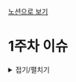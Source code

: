 [노션으로 보기](https://cumbersome-juniper-780.notion.site/1-ac0e644f027343f5823719fc7132f5c6?pvs=4)

# 1주차 이슈

<details><summary>접기/펼치기</summary>

### DB를 설계할 때 가장 중요한 것에 대해 설명해주세요

<details><summary>답변</summary>
    
#### 데이터 무결성을 보장해야 합니다.

- 무결성 : 데이터의 정확성, 일관성, 유효성이 유지되는 것을 의미합니다.
- 정확성 : 데이터의 중복이나 누락이 없는 상태
- 일관성 : 데이터가 변하지 않는 상태를 보장

*데이터베이스에 데이터 무결성을 설계하지 않는다면, 테이블에 중복된 데이터가 존재하고 부모와 자식 데이터 간의 관계가 깨지고 잦은 에러와 재개발 비용 발생 등과 같은 문제가 발생할 수 있다.*

#### 데이터 무결성 제약조건 종류

- 개체 무결성 :
    - **기본 키**에 관련된 무결성 / 기본키 : 레코드를 구별하기 위해 후보키 중에 선택된 식별자 키
    - 테이블은 기본 키를 지정하고 그에따른 무결성 원칙을 지켜야한다.
    - 기본 키는 Null이 올 수 없다.
    - 하나의 테이블에 동일한 기본 키를 갖을 수 없다.
- 참조 무결성 :
    - **외래 키**에 관련된 무결성 / 외래키 : 한테이블의 키 중에서 다른 테이블의 레코드를 유일하게 식별할 수 있는 키
    - 외래키는 Null이거나 참조 릴레이션의 기본키 값과 동일해야 한다.
    - 외래 키 속성은 참조할 수 없는 값을 지닐 수 없다 -> 외래키 속성 값이 상위 테이블의 인스턴스에 반드시 존재하거나 Null 이어야한다.
- 도메인 무결성 :
    - 필드의 무결성을 보장하기 위함
    - 필드의 타입과 관련한 사항을 정의하고 올바른 데이터가 입력되었는지 확인
- Null 무결성 :
    - 특정 속성 값이 Null이 될 수 없게 하는 조건
- 고유 무결성
    - 테이블의 특정 속성에 대해 각 레코드들이 갖는 값들이 서로 달라야 하는 조건
- 키 무결성 :
    - 하나의 테이블에는 적어도 하나의 키가 존재해야 하는 조건
- 관계 무결성 :
    - 테이블에 한 레코드의 삽입 가능 여부 확인하는 조건다른 테이블과의 관계에 대한 적절성 여부를 지정한 조건

#### 무결성 제약조건의 장단점?

#### 무결성 보장 방법은?

</details>

--- 

### DB의 TCL에 대해 설명해주세요

<details><summary>답변</summary>

#### Transaction Control Language

- COMMIT / SAVEPOINT / ROLLBACK / TRUNCATE

#### COMMIT

- 하나의 트랜잭션을 물리적인 데이터베이스에 적용하는 작업으로, 마지막 COMMIT 시점 이후 실행한 트랜잭션 결과를 데이터베이스에 영구적으로 저장한다.
- 마지막으로 COMMIT한 시점까지만 ROLLBACK이 가능하다.
    - ex) COMMIT;

#### SAVEPOINT

- SAVEPOINT를 지정하면, ROLLBACK시 해당 지정 위치로 복원이 가능하여 SAVEPOINT 명령어로 지점을 지정, ROLLBACK 명령어로 복원한다.
    - ex) SAVEPOINT SV1;

#### ROLLBACK

- 데이터의 수정, 삭제, 삽입 등의 작업을 한 후 원래의 상태로 되돌릴 때 사용하는 작업이다.
- COMMIT 이후에는 ROLLBACK하더라도 이전으로 돌아갈 수 없다.
    - ex) ROLLBACK;
    - ex) ROLLBACK TO SV1;

#### TRUNCATE (DDL)

- 지정된 테이블의 모든 데이터를 삭제한다.
- 자동으로 COMMIT 되므로 ROLLBACK 할 수 없다.
    - ex) TRUNCATE TABLE table_name;

</details>

---

### Delete, Truncate, Drop의 차이점에 대해 설명해주세요

<details><summary>답변</summary>

#### DELETE

- WHERE 절을 사용하여 테이블에 있는 데이터를 하나하나 선택하여 제거
- WHERE 절을 사용하지 않더라도 내부적으로 일일히 하나씩 제거
- 속도가 늦어서 원하는 데이터만 삭제할 때 사용
- COMMIT 전이라면 ROLLBACK 명령어를 통해 되돌릴 수 있음

#### TRUNCATE

- 전체 데이터를 한 번에 삭제하는 방식
- 자동 COMMIT이 되는 명령어 이므로, 지운 후엔 되돌릴 수 없다.
- TABLE을 CREATE TABLE한 시점과 같이 되돌림.

#### DROP

- 인덱스를 포함한 테이블 자체를 완전히 제거
- 자동 COMMIT이 되는 명령어 이므로, 지운 후엔 되돌릴 수 없다.

</details>

---

### 테이블 파티셔닝이 필요한 이유와 범위에 대해 설명해주세요

<details><summary>답변</summary>

- 데이터가 일정 규모를 넘어서면 인덱스 조정이나 쿼리 변경만으로는 한계가 있고, 적절한 인덱스가 생성되었다고 해도 탐색의 효율성이 떨어져 시간이 오래 걸립니다.
- 이 때, 파티션을 적용하여 테이블을 파티션이라는 단위로 나누어 관리하게 된다면 쿼리를 튜닝하지 않고도 성능을 끌어올릴 수 있습니다.

### 장점

- 가용성 : 파티셔닝을 통해 전체 데이터 훼손 가능성이 줄어듬.
- 관리용이성 : 큰 테이블들을 제거
- 성능 : 특정 DML과 Query에 대한 성능 향상, 대용량 Data일수록 효율적임.

### 단점

- Table 간의 Join 비용이 증가
- 테이블과 인덱스를 별도로 파티션이 불가능하다.

### 파티셔닝의 범위

1. Range Partitioning (범위 분할)
    - 분할 키 값이 범위 내에 있는지 여부로 구분한다.
    - 가장 단순하고, 시간이 단축되지만, 특정 파티션에 데이터가 몰릴 수 있다.
2. Hash Partitioning (해시 분할)
    - 해시 함수의 값에 따라 파티션에 포함할 지 여부를 결정한다.
    - 성능 향상이 주 목적이다.
    - 특정 데이터가 어느 파티션에 있는지 판단이 불가능하다.
3. List Partitioning (리스트 분할)
    - 특정 컬럼의 특정 값을 기준으로 파티셔닝을 하는 방식이다.
        - ex) 아시아 - [한국, 중국, 일본]
4. Composite Partitioning (합성 분할)
    - 여러 기법을 결합해 사용한다.

</details>

---

### 조인에 대해 설명해주세요

<details><summary>답변</summary>

#### 조인이란?

- 두 개 이상의 테이블이나 데이터베이스를 연결하여 데이터를 검색하는 방법
- 테이블을 연결하기 위해서는 적어도 하나의 칼럼을 서로 공유하고 있어야 하므로, 이를 이용하여 데이터 검색에 활용한다.

#### 조인의 종류

- INNER JOIN
    - 교집합 : 두 테이블에서 일치하는 값을 가진 행을 반환한다.
- LEFT OUTER JOIN
    - 왼쪽 테이블의 모든 행과 오른쪽 테이블의 일치하는 행을 반환한다. 일치하는 항목이 없으면 오른쪽 테이블의 열에 대해 null 값을 반환한다.
- RIGHT OUTER JOIN
    - 오른쪽 테이블의 모든 행과 왼쪽 테이블의 일치하는 행을 반환한다. 일치하는 항목이 없으면 왼쪽 테이블의 열에 대해 null 값을 반환한다.
- FULL OUTER JOIN
    - 합집합 : 두 테이블의 모든 행을 반환한다. 일치하는 항목이 없으면 일치하지 않는 테이블의 열에 대해 null 값을 반환한다.
- CROSS JOIN
    - 데카르트 JOIN : 모든 경우의 수를 전부 표현해주는 방식이다. A가 3개이고 B가 4개이면 총 12개의 데이터가 검색된다.
- SELF JOIN
    - 자기자신과 자기자신을 조인하는 것이다.
    - 자신이 갖고 있는 칼럼을 다양하게 변형시켜 활용할 때 자주 사용한다.

</details>

---

### 관계형 DB와 비관계형 DB에 대해 설명해주세요

<details><summary>답변</summary>

### SQL vs NoSQL

- SQL : Structured Query Language의 줄임말로, 구조화된 쿼리 언어

### 1. SQL (관계형 DB)

#### (1) 예시

- MySQL

#### (2) 데이터 저장

- 데이터를 테이블에 레코드로 저장한다.
- 데이터를 정해진 스키마에 따라 테이블에 저장한다. 정해진 스키마를 따르지 않으면 레코드를 테이블에 추가할 수 없다.
- 각 테이블마다 명확하게 정의된 구조가 있다. 해당 구조는 필드 이름과 데이터 유형으로 정의된다.
- 관계를 통해 데이터를 여러 테이블에 분산하여 저장한다. 관계를 활용하여 데이터의 중복을 방지한다.

#### (3) 쿼리

- 테이블의 형식과 테이블 간의 관계에 맞춰서 데이터를 요청해야 한다.
- 따라서 정보 요청 시 SQL과 같이 구조화된 쿼리 언어를 사용한다.

#### (4) 확장성

- 데이터 저장 방식으로 인해 일반적으로 수직적 확장만 가능하다.
- 수직적 확장 : 단순히 데이터베이스 서버의 성능을 향상시키는 것 (예를 들어, CPU를 업그레이드)

#### (5) 장점

- 스키마가 명확하게 정의되어 데이터 무결성이 보장된다.
- 관계를 통해 각 데이터를 중복없이 한 번만 저장할 수 있다.

#### (6) 단점

- 엄격한 스키마를 따라야 하므로 덜 유연하다. 데이터 스키마를 사전에 계획하고 알려야 하며, 나중에 수정하기 힘들다.
- 관계를 맺고 있어서 조인문이 많은 복잡한 쿼리가 만들어질 수 있다.

### 2. NoSQL (비관계형 DB)

#### (1) 예시

- MongoDB

#### (2) 데이터 저장

- 레코드를 문서(document)라고 부른다. 문서를 json과 비슷한 형태로 가지고 있다.
- 스키마가 없다. 즉, 다른 구조의 데이터를 같은 컬렉션에 추가할 수 있다.
- 관계가 없다. 데이터를 여러 테이블에 나누어담지 않고, 관련된 데이터를 동일한 컬렉션에 함께 넣는다.
- 이렇게 하면 데이터가 중복되어 서로 영향을 줄 위험이 있다. 따라서 조인을 잘 사용하지 않고 자주 변경되지 않는 데이터인 경우에 NoSQL을 사용하면 효율적이다.

#### (3) 쿼리

- 데이터 그룹 자체를 조회하는 것에 초점을 두고 있다.
- 따라서 구조화되지 않은 쿼리 언어로도 데이터 요청이 가능하다.

#### (4) 확장성

- 수직적 및 수평적 확장이 모두 가능하다. 따라서 애플리케이션이 발생시키는 모든 읽기/쓰기 요청을 처리할 수 있다.
- 일반적으로 수평적으로 확장한다.
- 수평적 확장 : 더 많은 서버를 추가하고 데이터베이스를 전체적으로 분산시키는 것, 따라서 하나의 데이터베이스에서 작동하지만 여러 호스트에서 작동하게 된다.

#### (5) 장점

- 스키마가 없으므로 유연하다. 언제든지 저장된 데이터를 조정하고 새로운 필드를 추가할 수 있다.
- 데이터는 애플리케이션이 필요로 하는 형식으로 저장된다. 따라서 데이터를 읽어오는 속도가 빨라진다.

#### (6) 단점

- 유연성으로 인해 데이터 구조 결정을 미루게 될 수 있다.
- 데이터 중복을 계속 업데이트 해야한다.
- 데이터가 여러 컬렉션에 중복되어 있기 때문에, 수정 시 모든 컬렉션에서 수행해야 한다.

</details>

---

### 데이터베이스를 공격하는 해킹 기법은 뭐라고 하나요?

<details><summary>답변</summary>

#### SQL Injection ( SQL 삽입 공격 )

- 코드 주입 공격 기법에서 파생된 해킹 기법, 비교적 쉬운 공격 난이도에 비해 파급력이 치명적인 공격 중 하나
- 데이터베이스 시스템에 비정상적인 SQL 쿼리를 주입하여, 보안상 취약점을 이용해 데이터베이스를 조작하는 공격 기법
- 테스트를 통한 취약점 판별은 어렵다. 하지만 스캐닝 툴 & 코드 검증절차를 통해 취약점을 빠르게 판별 가능하다.

Ex)

1. INSERT INTO Students (이름) VALUES (”PUT NAME”);
2. PUT NAME 자리에 위조 코드 "Robert'); DROP TABLE Students;--” 라는 학생 이름을 넣는다.
3. INSERT INTO Students (이름) VALUES ('Robert'); DROP TABLE Students;—”);
4. 두 번째 줄에서 학생들의 데이터가 있는 테이블을 제거한다. 그리고 세 번째에서는 뒤에 오는 내용을 모두 주석 처리한다.
5. 이 명령문이 실행되면 최종적으로 모든 학생 기록이 삭제된다.

</details>

---

### 정규화 과정과 역 정규화에 대해 설명해주세요

<details><summary>답변</summary>
    
#### 정규화(Nomalization)

- RDBMS에서 중복을 최소화하도록 데이터를 구조화하는 프로세스를 말한다.

**기본형**

- 제 1 정규화 : 모든 속성의 도메인이 분해되지 않은 원자값으로만 이루어지도록 분해
- 제 2 정규화 : 기본키가 아닌 모든 속성이 기본키에 **완전 함수 종속**되도록 **부분 함수 종속**을 제거
- 제 3 정규화 : **이행적 함수 종속**
- BCNF(보이스 / 코드 정규화) : 함수 종속 관계에서 모든 결정자가 후보키인 경우

**고급형**

- 제 4 정규화 : 다치 종속 제거
- 제 5 정규화 : 조인 종속 제거

#### 장점

- 이상 현상이 발생하는 경우를 줄임

#### 단점

- 정규화 과정에서 여러 테이블로 나뉘어 연산 속도가 느려짐

#### 역정규화

- 정규화 과정에서 오히려 연산 속도가 느려지는 것을 개선하기 위해 중복을 허용하거나 분리된 데이터들을 합쳐 DB 성능을 향상 시킬 수 있게 구조화하는 것

</details>

---

### ORM vs SQL Mapper에 대해 설명해주세요

<details><summary>답변</summary>
    
### ORM

- Object Relational Mapping (객체 관계 매핑)
- Object와 DB 테이블을 매핑하여 데이터를 객체화하는 기술
- DBMS에 종속적이지 않고, 사용하고 있는 개발 언어에 더 가까운 모습을 보인다.
    - ex) JPA, Django ORM(Python)

#### 장점

- 객체지향 코드 작성 가능
- 유지보수성 증가
- DBMS에 대해 독립적

#### 단점

- 높은 학습 곡선
- 복잡한 쿼리 해결이 어려움

### SQL Mapper

- Object와 SQL의 필드를 매핑하여 데이터를 객체화하는 기술
- 객체와 테이블 간의 관계를 매핑하는 것이 아니다
- SQL문을 직접 작성하고, 쿼리 수행 결과를 어떠한 객체에 매핑할지 바인딩하는 방법
    - ex) SpringJdbcTemplate, MyBatis

#### 장점

- SQL 작성에 제약이 없음
- 다양한 테이블 조합 가능
- 학습이 쉬움

#### 단점

- 패러다임 불일치를 개발자가 해결해야함
- SQL 관련 유지보수성 낮음
- DBMS 종속적

jdbc → SQL Mapper → ORM의 형태로 발전하였음

jdbc는 표준 API이며, 데이터베이스 트랜잭션 관리 작업을 수행함.
    
</details>

---

### Transaction에 대해 설명해주세요

<details><summary>답변</summary>

#### Transaction

- DB의 상태변화를 발생시키는 작업 단위
    - ex) 새로운 데이터 추가, 삭제를 통한 갱신
- SQL 질의어( SELECT, INSERT, DELETE, UPDATE ) 조합 → 데이터베이스 조작
    - 단, 작업의 단위는 1개가 아니라, 개발자가 설정한 SQL 질의 명령문들의 최적화된 조합

#### 작업 단위란?

- 작업의 단위 : Select + Insert , DB 상태변화를 발생시키는 최소 SQL문 집합
- ex)
    - 이용자가 게시글을 작성 후, 올리기 버튼을 눌렀다 → 게시글 데이터를 Insert 문으로 DB로 옮긴다.
    - 이용자는 최신글이 포함된 게시판을 본다 → 게시판을 최신 데이터로 Select 문으로 갱신한다.

</details>

---

### SQL 쿼리문의 실행 순서에 대해 설명하세요

<details><summary>답변</summary>

#### SQL 쿼리문의 실행 순서에 대해서 설명하세요

- 쿼리의 종류에는 SELECT, FROM, WHERE, GROUP BY, HAVING, ORDER BY, LIMIT 등이 있습니다. 이 때 쿼리의 실행 순서는 아래와 같습니다.
1. FROM
2. WHERE
3. GROUP BY
4. HAVING
5. SELECT
6. ORDER BY
7. LIMIT
- 때문에 FROM 절에서 지정한 Table의 alias는 다른 모든 쿼리에서 사용이 가능하지만 Select 절에서 지정한 컬럼의 alias는 where 절에서 사용이 불가능합니다.
    - (예외, MySQL에서는 GROUP BY, HAVING에서 사용이 가능하도록 DBMS에서 알아서 해준다고 합니다.)

</details>

---

### **SQL 쿼리문에서 truncate 실제 사용 예시나 경험을 설명하세요**

<details><summary>답변</summary>

- Spring Boot 통합 테스트의 경우 실제 컨테이너를 올려서 실행되기 때문에 테스트의 기록이 데이터베이스에 남게 됩니다.
- 이때 키값을 자동 증가 값으로 설정할 경우 매번 테스트마다 키값이 증가하면서 테스트의 일관성이 깨질 수 있습니다.
- 이를 해결하기 위해 truncate를 사용하여 테스트의 일관성을 유지할 수 있습니다

</details>

---

### **ERD는 어떤 데이터 모델링 단계에 속하는지 말해주세요**
<details><summary>답변</summary>
    
# ERD란?

> 우리는 DB를 설계하기위해서 데이터 모델링이라는 과정을 거치게됩니다. 데이터 모델링이란 업무내용을 분석하고 약속된 표기법에 의해 표현하는 것을 의미합니다.
> 
> 
> 데이터 모델링 총 4가지의 절차로 이루어집니다.
> 
1. 업무파악(요구사항 수집 및 분석)
2. 필요한 데이터를 파악해서 관계를 설정하는 **개념적 데이터 모델링** : 추상적인 데이터( E-R Model)
    1. E-R 모델을 E-R Diagram으로 표현
3. 개념적 모델링을 표로 만들어내는 **논리적 데이터 모델링** : 구체적인 데이터
4. 이러한 과정을 거친 것을 실제 DB 테이블로 만들어내는 **물리적 데이터 모델링**

**이러한 과정에서 ERD는 논리적 데이터 모델링에 속하게됩니다.**

*추가적으로 DBMS는 2->3 과정으로 넘어갈때 선정한다고 합니다.*

ERD : Entity Relationship Diagram 으로 개체와 관계를 중심으로 표현해서 데이터베이스 구조를 한 눈에 쉽게 알아 보기위해 그려놓은 다이어그램을 의미합니다.

*다이어그램이란, 기호, 선 점 등을 이용해서 상호관계나 구조 등을 이해시키위한 그림을 의미합니다.*

</details>

---

### **ERD의 관계선 표기 방식에 대해 설명해주세요**
<details><summary>답변</summary>
    
### ERD : Entity Relation Diagram

- ERD의 표시방식은 점선과 실선이 존재

#### 실선(Identifying)

- A테이블과 B테이블이 식별관계임을 나타내며, 부모테이블[A 테이블]의 PK가 외래키로 자식테이블[B 테이블]의 PK에 포함되는 경우이다.
    - 즉, 부모-자식 관계로 볼 수 있다 (부모 테이블이 있어야 자식이 생긴다)

#### 점선(Non-Identifying)

- A테이블과 B테이블이 비식별관계임을 나타내며, 부모테이블[A 테이블]의 PK가 외래키로써, 자식테이블[B테이블]의 PK가 아닌 일반 속성이 되는 경우이다.
    - 즉, 부모, 자식 관계가 아닌 모든 경우로 볼 수 있다 (부모 테이블이 없어도 자식이 생기는 경우)

#### 0, 1, *

- 0 : 0개를 나타낸다.
- 1 : 1개를 나타낸다.
- ..* : n개 이상 존재할 수 있음을 나타낸다.

#### 관계차수 표현

- ㅡㅡO| : 0개 또는 1개
- ㅡㅡ∈ : 1개 이상
- ㅡㅡ|∈ : 1개 또는 1개 이상
- ㅡㅡO|∈ : 0개 또는 1개 또는 1개 이상

</details>

---

### **Cardinality에 대해서 자세히 설명해주세요**
<details><summary>답변</summary>

#### Cardinality가 무엇인지 설명해주세요.

- 관계 차수는 1:1, 1:N, N:M 등 하나의 개체에 몇 개의 개체가 대응되는지를 표현하는 것을 말한다. 즉, 테이블 간의 수적 관계를 명시하는 표현이다.
- 관계가 존재하는 두 엔티티 사이에 한 엔티티가 다른 엔티티 몇 개와 대응되는지 제약조건을 선을 그어서 표기한다.
- Cardinality는 한 개체에서 발생할 수 있는 발생 횟수를 정의하며, 다른 개체에서 발생할 수 있는 발생 횟수와 연관된다.

#### 관계에 어떤 종류가 있는지 예시와 함께 설명해주세요.

- (1) One-to-One Cardinality (1:1 관계)
    - 예를 들어, 학생 테이블과 신체정보 테이블의 관계가 해당된다. 한 명의 학생은 하나의 신체정보를 가지므로 학생과 신체정보는 1:1로 매칭되기 때문이다.
- (2) One-to-Many Cardinality (1:N 관계)
    - 예를 들어, 한 명의 학생은 여러 개의 취미를 가질 수 있다.
    - 두 엔티티 간에 1:N 관계가 성립할 때는 새발 표기로 표시한다.
- (3) Many-to-Many Cardinality (N:M 관계)
    - 제품 엔티티 입장에서, TV 제품은 삼성 티비, 애플 티비 같은 여러 제조업체 제품이 있을 수 있다. 이는 냉장고나 세탁기도 마찬가지이며, 여러 기업에서 자신만의 상표를 생산한다.
    - 제조업체 엔티티 입장에서, 삼성이나 애플 회사는 세탁기만 생산하는 것이 아니라 티비, 스마트폰 등 여러 종류의 제품을 생산한다.
    - 따라서 제품과 제조업체 관계는 N:M 관계가 된다.
    - 선의 양쪽 모두에 새발로 표기한다.

#### N:M 관계의 문제점과 그 해결 방법에 대해 설명해주세요.

- 두 엔티티가 N:M 관계에 있는 경우, 두 개의 엔티티만으로는 서로를 표현하기에 다소 부족하다.
- 특히 테이블에서 데이터가 중복되다보니 데이터를 확인할 때 애매한 상황이 발생하게 되고, 데이터를 수정할 때 더욱 많은 데이터를 수정해야 하는 문제점이 발생한다.
- 데이터 모델링에서는 N:M 관계를 완성되지 않은 모델로 간주하여, 두 엔티티의 관계를 1:N 또는 N:1로 조정하는 작업이 필요하다.
- 따라서 두 엔티티의 관련성을 표현하기 위해서는 중간에 또 다른 엔티티를 필요로 한다. 즉, N:M 관계를 각각 1:N과 1:M으로 풀어줄 수 있는 연관 테이블을 추가하는 방식으로 해결할 수 있다.
- 이 부분은 데이터 모델링에서 공식처럼 적용되는 규칙이다. ERD 프로그램에서 N:M을 잡게 된다면 자동으로 조정 작업이 행해지게 된다.

</details>

---

### **반정규화가 무엇인지와 사용되는 이유에 대해 설명해 주세요**

<details><summary>답변</summary>
    
#### 반정규화란?

- 정규화된 엔티티, 속성, 관계에 대해 시스템의 성능향상과 개발과 운영의 단순화를 위해 중복, 통합, 분리 등을 수행하는 데이터 모델링의 기법
- 데이터 무결성이 깨질 수 있는 위험이 존재

#### 반정규화 절차

1. 대상 조사 및 검토
    - 데이터 처리 범위, 통계성 등을 확인하여 반정규화 대상 조사
2. 다른 방법 검토
    - 반정규화 수행 전 다른 방법 검토
    - 클러스터링, 뷰, 인덱스 튜닝, 응용 프로그램, 파티션
3. 반정규화 수행
    - 테이블, 칼럼, 관계 등을 반정규화 수행

#### 반정규화의 기법

1. 테이블 반정규화(테이블 수직, 수평 분할 / 테이블 병합)
2. 칼럼 반정규화(계산 값을 미리 계산하여 특정 칼럼에 추가)
3. 관계 반정규화

#### 반정규화의 필요성

- 데이터를 조회할 때 디스크 I/O량이 많은 경우 성능 저하
- 정규화로 인한 엔티티의 개수 증가, 관계가 많아짐에 따라 경로가 너무 멀어 조인으로 인한 성능이 저하되는 경우
- 칼럼을 계산하여 읽을 때 성능이 저하될 수 있음
- 특정 범위의 데이터만 자주 처리하는 경우
- 조회에 대한 처리성능이 중요한 경우, 반정규화를 통해 조회 성능 높이기 위해

#### 수행하지 않는 경우

- 성능이 저하된 데이터베이스가 생성될 수 있다.
- 구축단계나 시험단계에서 반정규화를 적용할 때 수정에 따른 노력비용이 많이 들게 된다.

</details>

---

### **부분 함수 종속, 이행적 종속, 다치 종속에 대해 설명해 주세요**

<details><summary>답변</summary>

#### 부분 함수 종속
- 기본키의 부분집합이 결정자가 되는 것
- ex) 수강강좌 테이블이 존재한다고 할 때
    - 수강강좌 테이블의 기본키는 *(학생번호, 강좌이름)*
    - *학생번호, 강좌이름*에 의해 *성적*을 결정할 수 있음
    - 그러나 *강의실*은 기본키의 부분집합인 *강좌이름*만으로 결정이 가능 → 부분 함수 종속 존재

#### 이행적 종속
- A→B, B→C가 성립할 때 A→C가 성립되는 관계를 이행적 종속이라고 함
- 테이블에 존재하는 필드의 부분 집합을 X와 Y라고 해보자
- X의 한 값이 Y에 속한 하나의 값에만 매핑이 될 경우 Y는 X에 함수 종속적이다 라고 하며, 이를 X→Y로 표기
    - 이때 X를 결정자, Y를 종속자 라고 한다
- ex) 계절학기 테이블
    - 학생번호 속성은 강좌이름을 결정하고, 강좌이름 속성은 수강료를 결정
    - 학생번호 속성이 이행적 종속으로 인해 수강료를 결정하게 된다 → 이행적 종속 존재

#### 다치 종속
- X→Y일 때 하나의 X값에 여러 개의 Y값이 존재하면 다치 종속성을 가진다 하고 X↠Y로 표시
    - 하나의 릴레이션 내에 두 개의 독립된 속성이 1:N의 관계를 갖는 것 
- ex) 학생 테이블
    - *학생번호*→*과목*일 때 하나의 학생번호에 여러 개의 과목이 존재
    - 3개의 속성 존재
    - 과목과 취미는 독립적이다

</details>

---

</details>
